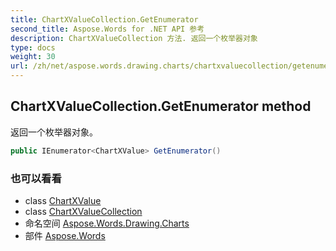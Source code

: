 ```yaml
---
title: ChartXValueCollection.GetEnumerator
second_title: Aspose.Words for .NET API 参考
description: ChartXValueCollection 方法. 返回一个枚举器对象
type: docs
weight: 30
url: /zh/net/aspose.words.drawing.charts/chartxvaluecollection/getenumerator/
---
```

## ChartXValueCollection.GetEnumerator method

返回一个枚举器对象。

```csharp
public IEnumerator<ChartXValue> GetEnumerator()
```

### 也可以看看

* class [ChartXValue](../../chartxvalue/)
* class [ChartXValueCollection](../)
* 命名空间 [Aspose.Words.Drawing.Charts](../../chartxvaluecollection/)
* 部件 [Aspose.Words](../../../)


